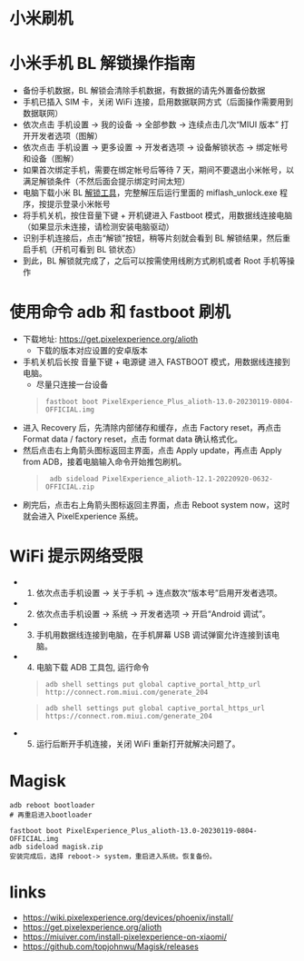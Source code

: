 # 小米刷机

# 小米手机 BL 解锁操作指南

- 备份手机数据，BL 解锁会清除手机数据，有数据的请先外置备份数据
- 手机已插入 SIM 卡，关闭 WiFi 连接，启用数据联网方式（后面操作需要用到数据联网）
- 依次点击 手机设置 -> 我的设备 -> 全部参数 -> 连续点击几次“MIUI 版本” 打开开发者选项（图解）
- 依次点击 手机设置 -> 更多设置 -> 开发者选项 -> 设备解锁状态 -> 绑定帐号和设备（图解）
- 如果首次绑定手机，需要在绑定帐号后等待 7 天，期间不要退出小米帐号，以满足解锁条件（不然后面会提示绑定时间太短）
- 电脑下载小米 BL [解锁工具](https://www.miui.com/unlock/index.html)，完整解压后运行里面的 miflash_unlock.exe 程序，按提示登录小米帐号
- 将手机关机，按住音量下键 + 开机键进入 Fastboot 模式，用数据线连接电脑（如果显示未连接，请检测安装电脑驱动）
- 识别手机连接后，点击“解锁”按钮，稍等片刻就会看到 BL 解锁结果，然后重启手机（开机可看到 BL 锁状态）
- 到此，BL 解锁就完成了，之后可以按需使用线刷方式刷机或者 Root 手机等操作

# 使用命令 adb 和 fastboot 刷机

- 下载地址: https://get.pixelexperience.org/alioth
  - 下载的版本对应设置的安卓版本
- 手机关机后长按 音量下键 + 电源键 进入 FASTBOOT 模式，用数据线连接到电脑。
  - 尽量只连接一台设备
  > `fastboot boot PixelExperience_Plus_alioth-13.0-20230119-0804-OFFICIAL.img`
- 进入 Recovery 后，先清除内部储存和缓存，点击 Factory reset，再点击 Format data / factory reset，点击 format data 确认格式化。
- 然后点击右上角箭头图标返回主界面，点击 Apply update，再点击 Apply from ADB，接着电脑输入命令开始推包刷机。
  > ` adb sideload PixelExperience_alioth-12.1-20220920-0632-OFFICIAL.zip`
- 刷完后，点击右上角箭头图标返回主界面，点击 Reboot system now，这时就会进入 PixelExperience 系统。

# WiFi 提示网络受限

- 1.  依次点击手机设置 -> 关于手机 -> 连点数次“版本号”启用开发者选项。
- 2.  依次点击手机设置 -> 系统 -> 开发者选项 -> 开启“Android 调试”。
- 3.  手机用数据线连接到电脑，在手机屏幕 USB 调试弹窗允许连接到该电脑。
- 4.  电脑下载 ADB 工具包, 运行命令
  > `adb shell settings put global captive_portal_http_url http://connect.rom.miui.com/generate_204`

  > `adb shell settings put global captive_portal_https_url https://connect.rom.miui.com/generate_204`
- 5.  运行后断开手机连接，关闭 WiFi 重新打开就解决问题了。

# Magisk

```shell
adb reboot bootloader
# 再重启进入bootloader

fastboot boot PixelExperience_Plus_alioth-13.0-20230119-0804-OFFICIAL.img
adb sideload magisk.zip
安装完成后，选择 reboot-> system，重启进入系统。恢复备份。
```

# links

- https://wiki.pixelexperience.org/devices/phoenix/install/
- https://get.pixelexperience.org/alioth
- https://miuiver.com/install-pixelexperience-on-xiaomi/
- https://github.com/topjohnwu/Magisk/releases
